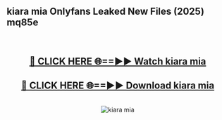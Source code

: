 <h2>kiara mia Onlyfans Leaked New Files (2025) mq85e</h2>
<br>
<div align="center">
<h2><a href="https://mediafiles.top/kiara_mia&ref=git" rel="nofollow">🔴 CLICK HERE 🌐==►► Watch kiara mia</a></h2>
<h2><a href="https://mediafiles.top/kiara_mia&ref=git" rel="nofollow">🔴 CLICK HERE 🌐==►► Download kiara mia</a></h2>
<br>
<a href="https://mediafiles.top/kiara_mia&ref=git" rel="nofollow" data-target="animated-image.originalLink"><img src="https://i.ibb.co.com/xMMVF88/686577567.gif" alt="kiara mia" style="max-width: 100%; display: inline-block;" data-target="animated-image.originalImage"></a>
</div>
<br>
<br>